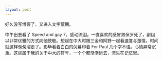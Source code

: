```yaml
---
layout: post
---
```


好久没写博客了，又进入文字荒期。

中午出去看了 Speed and gay 7，感动流泪。一直喜欢的感冒男保罗死了，剧组以非常优雅的方式向他致敬。想起在中大时跟三金和阿野一起看速度与激情，时间就这样匆匆溜走了。影毕看着白白的荧幕印着 For Paul 几个字不语。心情异常沉重。这些属于我的关于中大的符号，一个个都渐渐远去，流失在记忆里。
